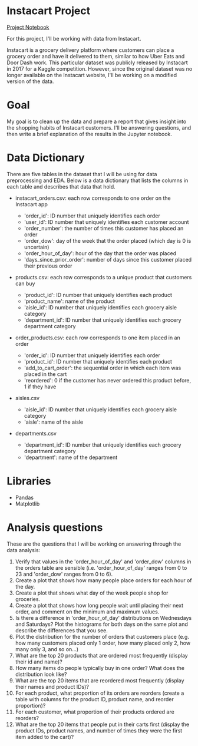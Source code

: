 # Instacart Project
[Project Notebook](https://github.com/reondaze-a/tripleten-projects/blob/main/project-2/instacart_project.ipynb)

For this project, I'll be working with data from Instacart. 

Instacart is a grocery delivery platform where customers can place a grocery order and have it delivered to them, similar to how Uber Eats and Door Dash work. This particular dataset was publicly released by Instacart in 2017 for a Kaggle competition. However, since the original dataset was no longer available on the Instacart website, I'll be working on a modified version of the data.

# Goal
My goal is to clean up the data and prepare a report that gives insight into the shopping habits of Instacart customers. I'll be answering questions, and then write a brief explanation of the results in the Jupyter notebook.

# Data Dictionary
There are five tables in the dataset that I will be using for data preprocessing and EDA. Below is a data dictionary that lists the columns in each table and describes that data that hold.

- instacart_orders.csv: each row corresponds to one order on the Instacart app
  - 'order_id': ID number that uniquely identifies each order
  - 'user_id': ID number that uniquely identifies each customer account
  - 'order_number': the number of times this customer has placed an order
  - 'order_dow': day of the week that the order placed (which day is 0 is uncertain)
  - 'order_hour_of_day': hour of the day that the order was placed
  - 'days_since_prior_order': number of days since this customer placed their previous order

- products.csv: each row corresponds to a unique product that customers can buy
  - 'product_id': ID number that uniquely identifies each product
  - 'product_name': name of the product
  - 'aisle_id': ID number that uniquely identifies each grocery aisle category
  - 'department_id': ID number that uniquely identifies each grocery department category

- order_products.csv: each row corresponds to one item placed in an order
  - 'order_id': ID number that uniquely identifies each order
  - 'product_id': ID number that uniquely identifies each product
  - 'add_to_cart_order': the sequential order in which each item was placed in the cart
  - 'reordered': 0 if the customer has never ordered this product before, 1 if they have

- aisles.csv
  - 'aisle_id': ID number that uniquely identifies each grocery aisle category
  - 'aisle': name of the aisle

- departments.csv
  - 'department_id': ID number that uniquely identifies each grocery department category
  - 'department': name of the department
 
# Libraries
- Pandas
- Matplotlib

# Analysis questions
These are the questions that I will be working on answering through the data analysis:


1. Verify that values in the 'order_hour_of_day' and 'order_dow' columns in the orders table are sensible (i.e. 'order_hour_of_day' ranges from 0 to 23 and 'order_dow' ranges from 0 to 6).
2. Create a plot that shows how many people place orders for each hour of the day.
3. Create a plot that shows what day of the week people shop for groceries.
4. Create a plot that shows how long people wait until placing their next order, and comment on the minimum and maximum values.
5. Is there a difference in 'order_hour_of_day' distributions on Wednesdays and Saturdays? Plot the histograms for both days on the same plot and describe the differences that you see.
6. Plot the distribution for the number of orders that customers place (e.g. how many customers placed only 1 order, how many placed only 2, how many only 3, and so on…)
7. What are the top 20 products that are ordered most frequently (display their id and name)?
8. How many items do people typically buy in one order? What does the distribution look like?
9. What are the top 20 items that are reordered most frequently (display their names and product IDs)?
10. For each product, what proportion of its orders are reorders (create a table with columns for the product ID, product name, and reorder proportion)?
11. For each customer, what proportion of their products ordered are reorders?
12. What are the top 20 items that people put in their carts first (display the product IDs, product names, and number of times they were the first item added to the cart)?
